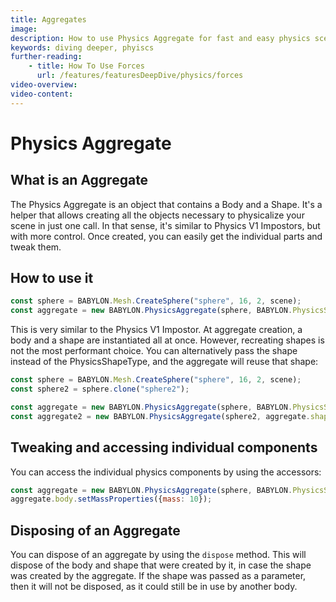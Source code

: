```yaml
---
title: Aggregates
image: 
description: How to use Physics Aggregate for fast and easy physics scene creation.
keywords: diving deeper, phyiscs
further-reading:
    - title: How To Use Forces
      url: /features/featuresDeepDive/physics/forces
video-overview:
video-content:
---
```


# Physics Aggregate

## What is an Aggregate

The Physics Aggregate is an object that contains a Body and a Shape. It's a helper that allows creating all the objects necessary to physicalize your scene in just one call. In that sense, it's similar to Physics V1 Impostors, but with more control. Once created, you can easily get the individual parts and tweak them.

## How to use it

```javascript
const sphere = BABYLON.Mesh.CreateSphere("sphere", 16, 2, scene);
const aggregate = new BABYLON.PhysicsAggregate(sphere, BABYLON.PhysicsShapeType.SPHERE, { mass: 1 }, scene);
```

This is very similar to the Physics V1 Impostor.
At aggregate creation, a body and a shape are instantiated all at once. However, recreating shapes is not the most performant choice. You can alternatively pass the shape instead of the PhysicsShapeType, and the aggregate will reuse that shape:

```javascript
const sphere = BABYLON.Mesh.CreateSphere("sphere", 16, 2, scene);
const sphere2 = sphere.clone("sphere2");

const aggregate = new BABYLON.PhysicsAggregate(sphere, BABYLON.PhysicsShapeType.SPHERE, { mass: 1 }, scene);
const aggregate2 = new BABYLON.PhysicsAggregate(sphere2, aggregate.shape, { mass: 1 }, scene);
```


<Playground id="#4Y813L#1" title="Reuse shapes with Aggregates" description="Reuse shapes with Aggregates"/>

<Playground id="#Z8HTUN" title="Simple scene with Aggregate" description="Simple falling sphere created with an aggregate"/>

## Tweaking and accessing individual components

You can access the individual physics components by using the accessors:

```javascript
const aggregate = new BABYLON.PhysicsAggregate(sphere, BABYLON.PhysicsShapeType.SPHERE, { mass: 1 }, scene);
aggregate.body.setMassProperties({mass: 10});
```

## Disposing of an Aggregate

You can dispose of an aggregate by using the `dispose` method. This will dispose of the body and shape that were created by it, in case the shape was created by the aggregate. If the shape was passed as a parameter, then it will not be disposed, as it could still be in use by another body.
